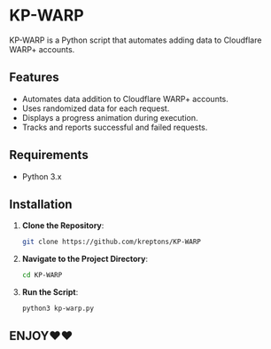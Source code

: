 # KP-WARP

KP-WARP is a Python script that automates adding data to Cloudflare WARP+ accounts.

## Features

- Automates data addition to Cloudflare WARP+ accounts.
- Uses randomized data for each request.
- Displays a progress animation during execution.
- Tracks and reports successful and failed requests.

## Requirements

- Python 3.x

## Installation

1. **Clone the Repository**:
   ```bash
   git clone https://github.com/kreptons/KP-WARP
   ```

2. **Navigate to the Project Directory**:
   ```bash
   cd KP-WARP
   ```

3. **Run the Script**:
   ```bash
   python3 kp-warp.py
   ```

## ENJOY❤️❤️


